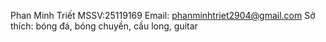 Phan Minh Triết
MSSV:25119169
Email: phanminhtriet2904@gmail.com
Sở thích: bóng đá, bóng chuyền, cầu long, guitar
